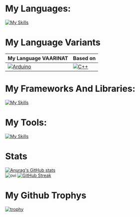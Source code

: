 
# My Languages:
[![My Skills](https://skillicons.dev/icons?i=js,html,css,cs,php,mysql,python,ts,md,cpp,postgres)](https://skillicons.dev)

# My Language Variants
| My Language VAARINAT | Based on       |
|----------------------|-------------------|
| [![Arduino](https://skillicons.dev/icons?i=arduino)](https://skillicons.dev)  | [![C++](https://skillicons.dev/icons?i=cpp)](https://skillicons.dev)    |


# My Frameworks And Libraries:
[![My Skills](https://skillicons.dev/icons?i=laravel,nextjs,react,wordpress,dotnet,tailwind,flask,prisma,threejs)](https://skillicons.dev)

# My Tools:
[![My Skills](https://skillicons.dev/icons?i=blender,figma,vscode,discord,docker,gmail,github,git,pnpm,pycharm,windows,unity)](https://skillicons.dev)

# Stats
[![Anurag's GitHub stats](https://github-readme-stats.vercel.app/api?username=Pascal-Benink&show_icons=true&theme=radical)](https://github.com/anuraghazra/github-readme-stats)\
<img src="https://github-readme-stats.vercel.app/api/top-langs?username=Pascal-Benink&show_icons=true&locale=en&layout=compact&theme=chartreuse-dark" alt="ovi" />
[![GitHub Streak](https://streak-stats.demolab.com?user=Pascal-Benink&theme=monokai&hide_border=false)](https://git.io/streak-stats)

# My Github Trophys
[![trophy](https://github-profile-trophy.vercel.app/?username=Pascal-Benink&theme=monokai)](https://github.com/ryo-ma/github-profile-trophy)
